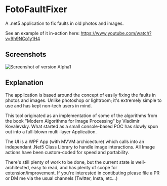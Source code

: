 # FotoFaultFixer
A .net5 application to fix faults in old photos and images.

See an example of it in-action here: https://www.youtube.com/watch?v=9h9NCo1y1H4

## Screenshots
![Screenshot of version Alpha1](https://github.com/FiddlyDigital/FotoFaultFixer/blob/CommandExecution/FotoFaultFixerUI/screenshots/Alpha3.PNG?raw=true)

## Explanation
The application is based around the concept of easily fixing the faults in photos and images.
Unlike photoshop or lightroom; it's extremely simple to use and has kept non-tech users in mind.

This tool originated as an implementation of some of the algorithms from the book "Modern Algorithms for Image Processing" by Vladimir Kovalevsky.
What started as a small console-based POC has slowly spun out into a full-blown multi-layer Application.

The UI is a WPF App (with MVVM archicecture) which calls into an independant .Net5 Class Library to handle image interactions.
All Image actions have been custom-coded for speed and portability.

There's still plenty of work to be done, but the current state is well-architected, easy to read, and has plenty of scope for extension/improvement.
If you're interested in contibuting please file a PR or DM me via the usual channels (Twitter, Insta, etc...)
